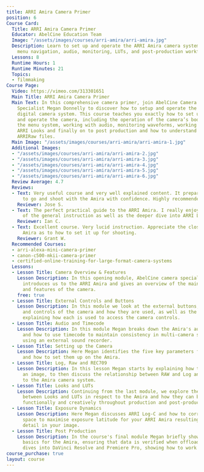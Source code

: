 ```yaml
---
title: ARRI Amira Camera Primer
position: 6
Course Card:
  Title: ARRI Amira Camera Primer
  Educator: AbelCine Education Team
  Image: "/assets/images/courses/arri-amira/arri-amira.jpg"
  Description: Learn to set up and operate the ARRI Amira camera system, including
    menu navigation, audio, monitoring, LUTs, and post-production workflow.
  Lessons: 8
  Runtime Hours: 1
  Runtime Minutes: 21
  Topics:
  - filmmaking
Course Page:
  Video: https://vimeo.com/313301651
  Main Title: ARRI Amira Camera Primer
  Main Text: In this comprehensive camera primer, join AbelCine Camera Technology
    Specialist Megan Donnelly to discover how to setup and operate the ARRI Amira
    digital camera system. This course teaches you exactly how to set up, configure
    and operate the camera, including the operation of the camera’s body controls,
    the menu system, working with audio, monitoring waveforms, working with LUTs and
    ARRI Looks and finally on to post production and how to understand and handle
    ARRIRaw files.
  Main Image: "/assets/images/courses/arri-amira/arri-amira-1.jpg"
  Additional Images:
  - "/assets/images/courses/arri-amira/arri-amira-2.jpg"
  - "/assets/images/courses/arri-amira/arri-amira-3.jpg"
  - "/assets/images/courses/arri-amira/arri-amira-4.jpg"
  - "/assets/images/courses/arri-amira/arri-amira-5.jpg"
  - "/assets/images/courses/arri-amira/arri-amira-6.jpg"
  Review Average: 4.7
  Reviews:
  - Text: Very useful course and very well explained content. It prepares you enough
      to go and shoot with the Amira with confidence. Highly recommended.
    Reviewer: Jose S.
  - Text: The perfect practical guide to the ARRI Amira. I really enjoyed the efficiency
      of the general instruction as well as the deeper dive into ARRI Look Software.
    Reviewer: Ian C.
  - Text: Excellent course. Very lucid instruction. Appreciate the close-ups of the
      Amira as to how to set it up for shooting.
    Reviewer: Grant W.
  Recommended Courses:
  - arri-alexa-mini-camera-primer
  - canon-c500-mkii-camera-primer
  - certified-online-training-for-large-format-camera-systems
  Lessons:
  - Lesson Title: Camera Overview & Features
    Lesson Description: In this opening module, AbelCine camera specialist Megan Donnelly
      introduces us to the ARRI Amira and gives an overview of the main specifications
      and features of the camera.
    free: true
  - Lesson Title: External Controls and Buttons
    Lesson Description: In this module we look at the external buttons, I/O ports
      and controls of the camera and how they are used, as well as the EVF and Monitor,
      explaining how each is used to access the camera controls.
  - Lesson Title: Audio and Timecode
    Lesson Description: In this module Megan breaks down the Amira's audio features
      and how to use timecode to maintain consistency in multi-camera shoots or if
      using an external sound recorder.
  - Lesson Title: Setting up the Camera
    Lesson Description: Here Megan identifies the five key parameters for any project
      and how to set them up on the Amira.
  - Lesson Title: Log, Raw and REC709
    Lesson Description: In this lesson Megan starts by explaining how the camera captures
      an image, to then discuss the relationship between RAW and Log and how it relates
      to the Amira camera system.
  - Lesson Title: Looks and LUTs
    Lesson Description: Continuing from the last module, we explore the difference
      between Looks and LUTs in respect to the Amira and how they can be used both
      functionally and creatively throughout production and post-production.
  - Lesson Title: Exposure Dynamics
    Lesson Description: Here Megan discusses ARRI Log-C and how to correctly set color
      space to maximise exposure latitude for your ARRI Amira resulting in maximum
      detail in your image.
  - Lesson Title: Post Production
    Lesson Description: In the course's final module Megan briefly shows us post-production
      basics for the Amira, ensuring that data is verified when offloaded. She then
      dives into DaVinci Resolve and Premiere Pro, showing how to work with the footage.
course_purchase: true
layout: course
---
```


